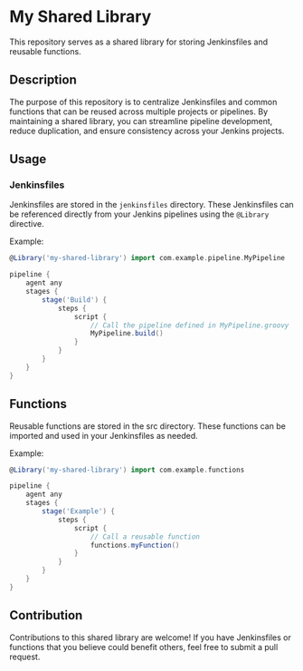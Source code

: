 # My Shared Library

This repository serves as a shared library for storing Jenkinsfiles and reusable functions.

## Description

The purpose of this repository is to centralize Jenkinsfiles and common functions that can be reused across multiple projects or pipelines. By maintaining a shared library, you can streamline pipeline development, reduce duplication, and ensure consistency across your Jenkins projects.

## Usage

### Jenkinsfiles

Jenkinsfiles are stored in the `jenkinsfiles` directory. These Jenkinsfiles can be referenced directly from your Jenkins pipelines using the `@Library` directive.

Example:

```groovy
@Library('my-shared-library') import com.example.pipeline.MyPipeline

pipeline {
    agent any
    stages {
        stage('Build') {
            steps {
                script {
                    // Call the pipeline defined in MyPipeline.groovy
                    MyPipeline.build()
                }
            }
        }
    }
}
```

## Functions

Reusable functions are stored in the src directory. These functions can be imported and used in your Jenkinsfiles as needed.

Example:

```groovy
@Library('my-shared-library') import com.example.functions

pipeline {
    agent any
    stages {
        stage('Example') {
            steps {
                script {
                    // Call a reusable function
                    functions.myFunction()
                }
            }
        }
    }
}
```

## Contribution

Contributions to this shared library are welcome! If you have Jenkinsfiles or functions that you believe could benefit others, feel free to submit a pull request.
